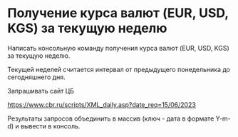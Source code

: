 # Получение курса валют (EUR, USD, KGS) за текущую неделю
Написать консольную команду получения курса валют (EUR, USD, KGS) за текущую неделю.

Текущей неделей считается интервал от предыдущего понедельника до сегодняшнего дня.

Запрашивать сайт ЦБ

https://www.cbr.ru/scripts/XML_daily.asp?date_req=15/06/2023

Результаты запросов объединить в массив (ключ - дата в формате Y-m-d) и вывести в консоль.
